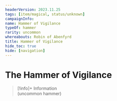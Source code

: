```yaml
---
headerVersion: 2023.11.25
tags: [item/magical, status/unknown]
campaignInfo:
name: Hammer of Vigilance
typeOf: hammer
rarity: uncommon
whereabouts: Robin of Abenfyrd
title: Hammer of Vigilance
hide_toc: true
hide: [navigation]
---
```

# The Hammer of Vigilance
>[!info]+ Information  
> (uncommon hammer)  
>   
>> 
